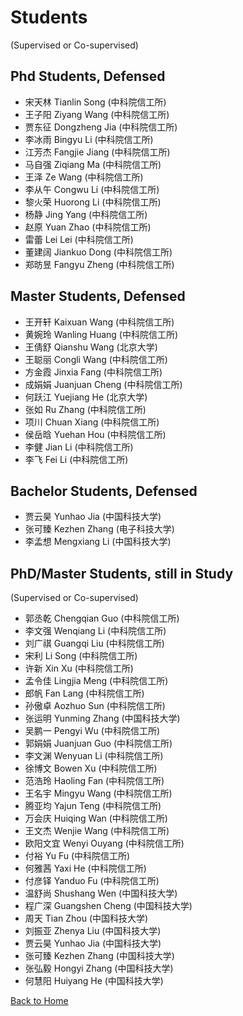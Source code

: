 # Students
(Supervised or Co-supervised)

## Phd Students, Defensed
- 宋天林 Tianlin Song (中科院信工所)
- 王子阳 Ziyang Wang (中科院信工所)
- 贾东征 Dongzheng Jia (中科院信工所)
- 李冰雨 Bingyu Li (中科院信工所)
- 江芳杰 Fangjie Jiang (中科院信工所)
- 马自强 Ziqiang Ma (中科院信工所)
- 王泽 Ze Wang (中科院信工所)
- 李从午 Congwu Li (中科院信工所)
- 黎火荣 Huorong Li (中科院信工所)
- 杨静 Jing Yang (中科院信工所)
- 赵原 Yuan Zhao (中科院信工所)
- 雷蕾 Lei Lei (中科院信工所)
- 董建阔 Jiankuo Dong (中科院信工所)
- 郑昉昱 Fangyu Zheng (中科院信工所)

## Master Students, Defensed
- 王开轩 Kaixuan Wang (中科院信工所)
- 黄婉玲 Wanling Huang (中科院信工所)
- 王倩舒 Qianshu Wang (北京大学)
- 王聪丽 Congli Wang (中科院信工所)
- 方金霞 Jinxia Fang (中科院信工所)
- 成娟娟 Juanjuan Cheng (中科院信工所)
- 何跃江 Yuejiang He (北京大学)
- 张如 Ru Zhang (中科院信工所)
- 项川 Chuan Xiang (中科院信工所)
- 侯岳晗 Yuehan Hou (中科院信工所)
- 李健 Jian Li (中科院信工所)
- 李飞 Fei Li (中科院信工所)

## Bachelor Students, Defensed
- 贾云昊 Yunhao Jia (中国科技大学)
- 张可臻 Kezhen Zhang (电子科技大学)
- 李孟想 Mengxiang Li (中国科技大学)

## PhD/Master Students, still in Study
(Supervised or Co-supervised)
- 郭丞乾 Chengqian Guo (中科院信工所)
- 李文强 Wenqiang Li (中科院信工所)
- 刘广祺 Guangqi Liu (中科院信工所)
- 宋利 Li Song (中科院信工所)
- 许新 Xin Xu (中科院信工所)
- 孟令佳 Lingjia Meng (中科院信工所)
- 郎帆 Fan Lang (中科院信工所)
- 孙傲卓 Aozhuo Sun (中科院信工所)
- 张运明 Yunming Zhang (中国科技大学)
- 吴鹏一 Pengyi Wu (中科院信工所)
- 郭娟娟 Juanjuan Guo (中科院信工所)
- 李文渊 Wenyuan Li (中科院信工所)
- 徐博文 Bowen Xu (中科院信工所)
- 范浩玲 Haoling Fan (中科院信工所)
- 王名宇 Mingyu Wang (中科院信工所)
- 腾亚均 Yajun Teng (中科院信工所)
- 万会庆 Huiqing Wan (中科院信工所)
- 王文杰 Wenjie Wang (中科院信工所)
- 欧阳文宜 Wenyi Ouyang (中科院信工所)
- 付裕 Yu Fu (中科院信工所)
- 何雅茜 Yaxi He (中科院信工所)
- 付彦铎 Yanduo Fu (中科院信工所)
- 温舒尚 Shushang Wen (中国科技大学)
- 程广深 Guangshen Cheng (中国科技大学)
- 周天 Tian Zhou (中国科技大学)
- 刘振亚 Zhenya Liu (中国科技大学)
- 贾云昊 Yunhao Jia (中国科技大学)
- 张可臻 Kezhen Zhang (中国科技大学)
- 张弘毅 Hongyi Zhang (中国科技大学)
- 何慧阳 Huiyang He (中国科技大学)

[Back to Home](./index.html)
